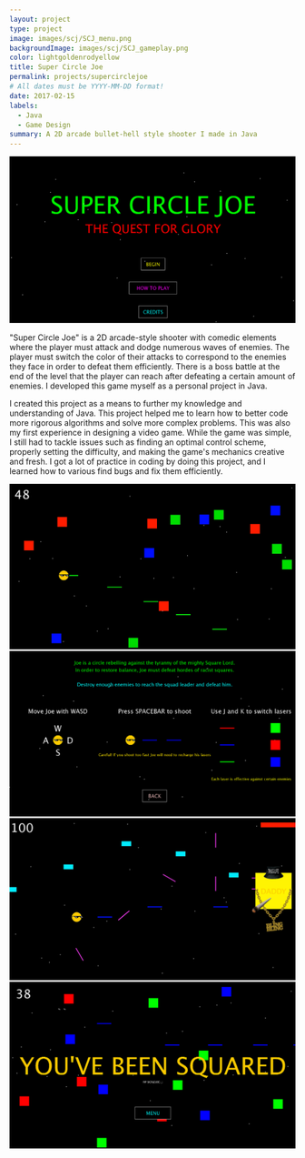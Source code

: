 ```yaml
---
layout: project
type: project
image: images/scj/SCJ_menu.png
backgroundImage: images/scj/SCJ_gameplay.png
color: lightgoldenrodyellow
title: Super Circle Joe
permalink: projects/supercirclejoe
# All dates must be YYYY-MM-DD format!
date: 2017-02-15
labels:
  - Java
  - Game Design
summary: A 2D arcade bullet-hell style shooter I made in Java
---
```


<img class="ui huge centered bordered image" src="../images/scj/SCJ_menu.png">

"Super Circle Joe" is a 2D arcade-style shooter with comedic elements where the player must attack and dodge numerous waves of enemies. The player must switch the color of their attacks to correspond to the enemies they face in order to defeat them efficiently. There is a boss battle at the end of the level that the player can reach after defeating a certain amount of enemies. I developed this game myself as a personal project in Java.

I created this project as a means to further my knowledge and understanding of Java. This project helped me to learn how to better code more rigorous algorithms and solve more complex problems. This was also my first experience in designing a video game. While the game was simple, I still had to tackle issues such as finding an optimal control scheme, properly setting the difficulty, and making the game's mechanics creative and fresh. I got a lot of practice in coding by doing this project, and I learned how to various find bugs and fix them efficiently. 

<div class="ui two column grid">
  <div class="column">
    <img class="ui large bordered image" src="../images/scj/SCJ_gameplay.png">
    <img class="ui large bordered image" src="../images/scj/SCJ_Instructions.png">
  </div>
  <div class="column">
    <img class="ui large bordered image" src="../images/scj/SCJ_boss.png">
    <img class="ui large bordered image" src="../images/scj/SCJ_death.png">
  </div>
</div>

